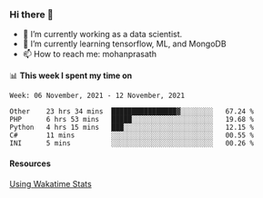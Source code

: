 ### Hi there 👋

- 🔭 I’m currently working as a data scientist.
- 🌱 I’m currently learning tensorflow, ML, and MongoDB
- 📫 How to reach me: mohanprasath

📊 **This week I spent my time on**
<!--START_SECTION:waka-->
```text
Week: 06 November, 2021 - 12 November, 2021

Other    23 hrs 34 mins  ████████████████▓░░░░░░░░   67.24 % 
PHP      6 hrs 53 mins   █████░░░░░░░░░░░░░░░░░░░░   19.68 % 
Python   4 hrs 15 mins   ███░░░░░░░░░░░░░░░░░░░░░░   12.15 % 
C#       11 mins         ░░░░░░░░░░░░░░░░░░░░░░░░░   00.55 % 
INI      5 mins          ░░░░░░░░░░░░░░░░░░░░░░░░░   00.26 % 
```
<!--END_SECTION:waka-->

#### Resources
[Using Wakatime Stats](https://github.com/marketplace/actions/waka-readme)
